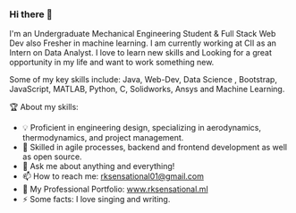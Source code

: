 ### Hi there 👋

I'm an Undergraduate Mechanical Engineering Student & Full Stack Web Dev also Fresher in machine learning. I am currently working at CII as an Intern on Data Analyst. I love to learn new skills and Looking for a great opportunity in my life and want to work something new.

Some of my key skills include: Java, Web-Dev, Data Science , Bootstrap, JavaScript, MATLAB, Python, C, Solidworks, Ansys and Machine Learning.

🏆 About my skills:
- 💡 Proficient in engineering design, specializing in aerodynamics, thermodynamics, and project management.
- 🎯 Skilled in agile processes, backend and frontend development as well as open source.
- 💬 Ask me about anything and everything!
- 📫 How to reach me: rksensational01@gmail.com
- 🎉 My Professional Portfolio: www.rksensational.ml
- ⚡ Some facts: I love singing and writing.
